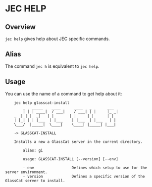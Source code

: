 # JEC HELP

## Overview

`jec help` gives help about JEC specific commands.

## Alias

The command `jec h` is equivalent to `jec help`.

## Usage

You can use the name of a command to get help about it:

```shell
    jec help glasscat-install
        _   _____    ____      ____   _       ___
        | | | ____|  / ___|    / ___| | |     |_ _|
    _  | | |  _|   | |       | |     | |      | |
    | |_| | | |___  | |___    | |___  | |___   | |
    \___/  |_____|  \____|    \____| |_____| |___|

    -> GLASSCAT-INSTALL

    Installs a new a GlassCat server in the current directory.

        alias: gi

        usage: GLASSCAT-INSTALL [--version] [--env]

        - env                 Defines which setup to use for the server environment.
        - version             Defines a specific version of the GlassCat server to install.
```